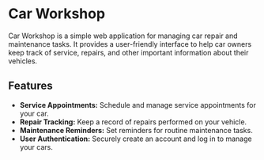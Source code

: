 
# Car Workshop

Car Workshop is a simple web application for managing car repair and maintenance tasks. It provides a user-friendly interface to help car owners keep track of service, repairs, and other important information about their vehicles.

## Features

- **Service Appointments:** Schedule and manage service appointments for your car.
- **Repair Tracking:** Keep a record of repairs performed on your vehicle.
- **Maintenance Reminders:** Set reminders for routine maintenance tasks.
- **User Authentication:** Securely create an account and log in to manage your cars.

